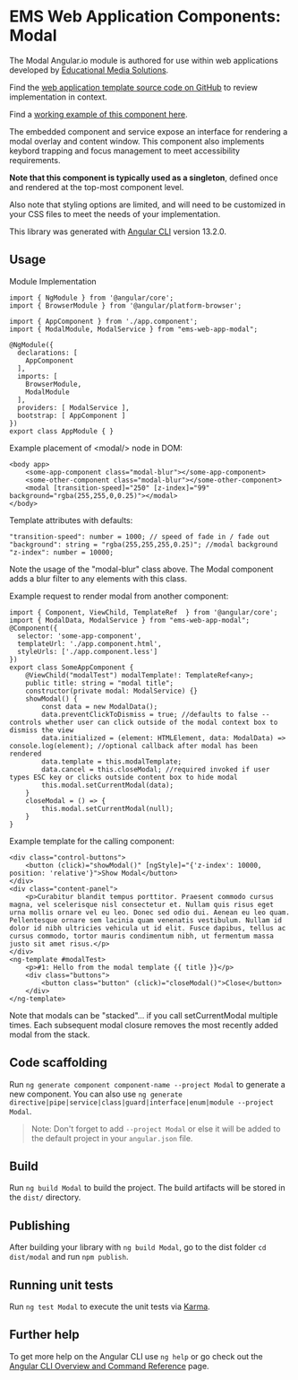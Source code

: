 # EMS Web Application Components: Modal

The Modal Angular.io module is authored for use within web applications developed by [Educational Media Solutions](https://educationalmediasolutions.com).

Find the [web application template source code on GitHub](https://github.com/spencech/ems-web-app-template) to review implementation in context.

Find a [working example of this component here](https://ems-web-app.educationalmediasolutions.com).

The embedded component and service expose an interface for rendering a modal overlay and content window. This component also implements keybord trapping and focus management to meet accessibility requirements.

**Note that this component is typically used as a singleton**, defined once and rendered at the top-most component level.

Also note that styling options are limited, and will need to be customized in your CSS files to meet the needs of your implementation.

This library was generated with [Angular CLI](https://github.com/angular/angular-cli) version 13.2.0.


## Usage

Module Implementation

	import { NgModule } from '@angular/core';
	import { BrowserModule } from '@angular/platform-browser';

	import { AppComponent } from './app.component';
	import { ModalModule, ModalService } from "ems-web-app-modal";

	@NgModule({
	  declarations: [
	    AppComponent
	  ],
	  imports: [
	    BrowserModule,
	    ModalModule
	  ],
	  providers: [ ModalService ],
	  bootstrap: [ AppComponent ]
	})
	export class AppModule { }

Example placement of &lt;modal/&gt; node in DOM:

	<body app>
		<some-app-component class="modal-blur"></some-app-component>
		<some-other-component class="modal-blur"></some-other-component>
		<modal [transition-speed]="250" [z-index]="99" background="rgba(255,255,0,0.25)"></modal>
	</body>

Template attributes with defaults:

	"transition-speed": number = 1000; // speed of fade in / fade out
	"background": string = "rgba(255,255,255,0.25)"; //modal background
	"z-index": number = 10000;

Note the usage of the "modal-blur" class above. The Modal component adds a blur filter to any elements with this class. 

Example request to render modal from another component:
	
	import { Component, ViewChild, TemplateRef  } from '@angular/core';
	import { ModalData, ModalService } from "ems-web-app-modal";
	@Component({
	  selector: 'some-app-component',
	  templateUrl: './app.component.html',
	  styleUrls: ['./app.component.less']
	})
	export class SomeAppComponent {
		@ViewChild("modalTest") modalTemplate!: TemplateRef<any>;
		public title: string = "modal title";
		constructor(private modal: ModalService) {}
		showModal() {
			const data = new ModalData();
			data.preventClickToDismiss = true; //defaults to false -- controls whether user can click outside of the modal context box to dismiss the view
			data.initialized = (element: HTMLElement, data: ModalData) => console.log(element); //optional callback after modal has been rendered
			data.template = this.modalTemplate;
			data.cancel = this.closeModal; //required invoked if user types ESC key or clicks outside content box to hide modal
			this.modal.setCurrentModal(data);
		}
		closeModal = () => {
			this.modal.setCurrentModal(null);
		}
	}


Example template for the calling component:

	<div class="control-buttons">
		<button (click)="showModal()" [ngStyle]="{'z-index': 10000, position: 'relative'}">Show Modal</button>
	</div>
	<div class="content-panel">
		<p>Curabitur blandit tempus porttitor. Praesent commodo cursus magna, vel scelerisque nisl consectetur et. Nullam quis risus eget urna mollis ornare vel eu leo. Donec sed odio dui. Aenean eu leo quam. Pellentesque ornare sem lacinia quam venenatis vestibulum. Nullam id dolor id nibh ultricies vehicula ut id elit. Fusce dapibus, tellus ac cursus commodo, tortor mauris condimentum nibh, ut fermentum massa justo sit amet risus.</p>
	</div>
	<ng-template #modalTest>
		<p>#1: Hello from the modal template {{ title }}</p>
		<div class="buttons">
			<button class="button" (click)="closeModal()">Close</button>
		</div>
	</ng-template>

Note that modals can be "stacked"... if you call setCurrentModal multiple times. Each subsequent modal closure removes the most recently added modal from the stack.

## Code scaffolding

Run `ng generate component component-name --project Modal` to generate a new component. You can also use `ng generate directive|pipe|service|class|guard|interface|enum|module --project Modal`.
> Note: Don't forget to add `--project Modal` or else it will be added to the default project in your `angular.json` file. 

## Build

Run `ng build Modal` to build the project. The build artifacts will be stored in the `dist/` directory.

## Publishing

After building your library with `ng build Modal`, go to the dist folder `cd dist/modal` and run `npm publish`.

## Running unit tests

Run `ng test Modal` to execute the unit tests via [Karma](https://karma-runner.github.io).

## Further help

To get more help on the Angular CLI use `ng help` or go check out the [Angular CLI Overview and Command Reference](https://angular.io/cli) page.
